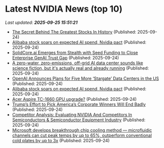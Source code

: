 # Latest NVIDIA News (top 10)
_Last updated: **2025-09-25 15:51:21**_

- [The Secret Behind The Greatest Stocks In History](https://www.forbes.com/sites/adamsarhan/2025/09/24/the-secret-behind-the-greatest-stocks-in-history/) (Published: 2025-09-24)
- [Alibaba stock soars on expected AI spend, Nvidia pact](https://biztoc.com/x/de74e2b53b4b2ae5) (Published: 2025-09-24)
- [SolidCore.ai Emerges from Stealth with Seed Funding to Close Enterprise GenAI Trust Gap](https://www.globenewswire.com/news-release/2025/09/24/3155676/0/en/SolidCore-ai-Emerges-from-Stealth-with-Seed-Funding-to-Close-Enterprise-GenAI-Trust-Gap.html) (Published: 2025-09-24)
- [A zero-water, zero-emissions, off-grid AI data center sounds like science fiction, but it's actually real and already running](https://www.pcgamer.com/software/ai/a-zero-water-zero-emissions-off-grid-ai-data-center-sounds-like-science-fiction-but-its-actually-real-and-already-running/) (Published: 2025-09-24)
- [OpenAI Announces Plans for Five More ‘Stargate’ Data Centers in the US](https://gizmodo.com/openai-announces-plans-for-five-more-stargate-data-centers-in-the-us-2000663145) (Published: 2025-09-24)
- [Alibaba stock soars on expected AI spend, Nvidia pact](https://consent.yahoo.com/v2/collectConsent?sessionId=1_cc-session_91d5c336-02f8-4df8-9d11-078ef57677f0) (Published: 2025-09-24)
- [Acer Aspire TC-1660 GPU upgrade?](https://www.bleepingcomputer.com/forums/t/810876/acer-aspire-tc-1660-gpu-upgrade/) (Published: 2025-09-24)
- [Trump’s Effort to Pick America’s Corporate Winners Will End Badly](https://www.project-syndicate.org/commentary/trump-misguided-corporate-meddling-bound-to-backfire-by-anne-o-krueger-2025-09) (Published: 2025-09-24)
- [Competitor Analysis: Evaluating NVIDIA And Competitors In Semiconductors & Semiconductor Equipment Industry](https://biztoc.com/x/b5600d4b84606a68) (Published: 2025-09-24)
- [Microsoft develops breakthrough chip cooling method — microfluidic channels can cut peak temps by up to 65%, outperform conventional cold plates by up to 3x](https://www.tomshardware.com/pc-components/liquid-cooling/microsoft-develops-breakthrough-chip-cooling-method-microfluidic-channels-can-cut-peak-temps-by-up-to-65-percent-outperform-conventional-cold-plates-by-up-to-3x) (Published: 2025-09-24)
